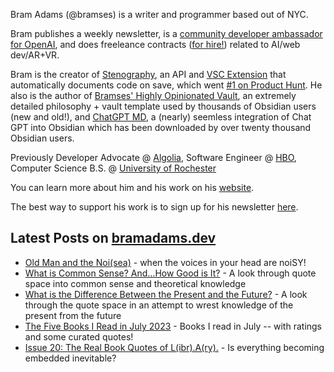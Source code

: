 Bram Adams (@bramses) is a writer and programmer based out of NYC. 

Bram publishes a weekly newsletter, is a [community developer ambassador for OpenAI](https://platform.openai.com/ambassadors), and does freeleance contracts ([for hire!](https://www.bramadams.dev/consulting/)) related to AI/web dev/AR+VR. 

Bram is the creator of [Stenography](https://stenography.dev), an API and [VSC Extension](https://marketplace.visualstudio.com/items?itemName=Stenography.stenography) that automatically documents code on save, which went [#1 on Product Hunt](https://www.producthunt.com/products/stenography#stenography). He also is the author of [Bramses' Highly Opinionated Vault](https://github.com/bramses/bramses-highly-opinionated-vault-2023), an extremely detailed philosophy + vault template used by thousands of Obsidian users (new and old!), and [ChatGPT MD](https://github.com/bramses/chatgpt-md), a (nearly) seemless integration of Chat GPT into Obsidian which has been downloaded by over twenty thousand Obsidian users.

Previously Developer Advocate @ [Algolia](https://www.algolia.com/), Software Engineer @ [HBO](https://www.hbo.com/), Computer Science B.S. @ [University of Rochester](https://rochester.edu/)

You can learn more about him and his work on his [website](https://www.bramadams.dev/about/). 

The best way to support his work is to sign up for his newsletter [here](https://www.bramadams.dev/#/portal/).


## Latest Posts on [bramadams.dev](https://www.bramadams.dev/)

<!--START_SECTION:feed-->
* [Old Man and the Noi(sea)](https:&#x2F;&#x2F;www.bramadams.dev&#x2F;old-man-and-the-noi-sea&#x2F;) - when the voices in your head are noiSY!
* [What is Common Sense? And…How Good is It?](https:&#x2F;&#x2F;www.bramadams.dev&#x2F;202308012227&#x2F;) - A look through quote space into common sense and theoretical knowledge
* [What is the Difference Between the Present and the Future?](https:&#x2F;&#x2F;www.bramadams.dev&#x2F;202308011459&#x2F;) - A look through the quote space in an attempt to wrest knowledge of the present from the future
* [The Five Books I Read in July 2023](https:&#x2F;&#x2F;www.bramadams.dev&#x2F;202307311905&#x2F;) - Books I read in July -- with ratings and some curated quotes!
* [Issue 20: The Real Book Quotes of L(ibr).A(ry).](https:&#x2F;&#x2F;www.bramadams.dev&#x2F;202307302034&#x2F;) - Is everything becoming embedded inevitable?
<!--END_SECTION:feed-->
